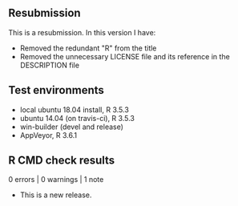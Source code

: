 ## Resubmission
This is a resubmission. In this version I have:

* Removed the redundant "R" from the title
* Removed the unnecessary LICENSE file and its reference in the
  DESCRIPTION file

## Test environments
* local ubuntu 18.04 install, R 3.5.3
* ubuntu 14.04 (on travis-ci), R 3.5.3
* win-builder (devel and release)
* AppVeyor, R 3.6.1

## R CMD check results

0 errors | 0 warnings | 1 note

* This is a new release.

